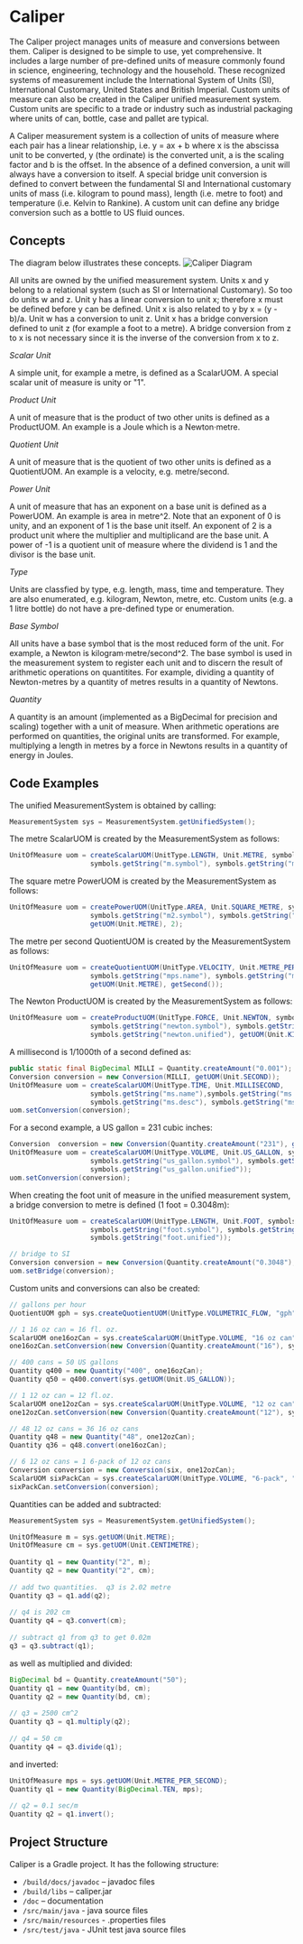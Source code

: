 # Caliper
The Caliper project manages units of measure and conversions between them.  Caliper is designed to be simple to use, yet comprehensive.  It includes a large number of pre-defined units of measure commonly found in science, engineering, technology and the household.  These recognized systems of measurement include the International System of Units (SI), International Customary, United States and British Imperial.  Custom units of measure can also be created in the Caliper unified measurement system.  Custom units are specific to a trade or industry such as industrial packaging where units of can, bottle, case and pallet are typical.  

A Caliper measurement system is a collection of units of measure where each pair has a linear relationship, i.e. y = ax + b where x is the abscissa unit to be converted, y (the ordinate) is the converted unit, a is the scaling factor and b is the offset.  In the absence of a defined conversion, a unit will always have a conversion to itself.  A special bridge unit conversion is defined to convert between the fundamental SI and International customary units of mass (i.e. kilogram to pound mass), length (i.e. metre to foot) and temperature (i.e. Kelvin to Rankine).  A custom unit can define any bridge conversion such as a bottle to US fluid ounces.
 
## Concepts

The diagram below illustrates these concepts.
![Caliper Diagram](https://github.com/point85/caliper/blob/master/doc/CaliperDiagram.png)
 
All units are owned by the unified measurement system. Units x and y belong to a relational system (such as SI or International Customary).  So too do units w and z.  Unit y has a linear conversion to unit x; therefore x must be defined before y can be defined.  Unit x is also related to y by x = (y - b)/a.  Unit w has a conversion to unit z.  Unit x has a bridge conversion defined to unit z (for example a foot to a metre).  A bridge conversion from z to x is not necessary since it is the inverse of the conversion from x to z.
 
*Scalar Unit* 

A simple unit, for example a metre, is defined as a ScalarUOM.  A special scalar unit of measure is unity or "1".  

*Product Unit*

A unit of measure that is the product of two other units is defined as a ProductUOM.  An example is a Joule which is a Newton·metre.  

*Quotient Unit*

A unit of measure that is the quotient of two other units is defined as a QuotientUOM. An example is a velocity, e.g. metre/second.  

*Power Unit*

A unit of measure that has an exponent on a base unit is defined as a PowerUOM. An example is area in metre^2. Note that an exponent of 0 is unity, and an exponent of 1 is the base unit itself. An exponent of 2 is a product unit where the multiplier and multiplicand are the base unit.  A power of -1 is a quotient unit of measure where the dividend is 1 and the divisor is the base unit.  

*Type*

Units are classfied by type, e.g. length, mass, time and temperature.  They are also enumerated, e.g. kilogram, Newton, metre, etc.  Custom units (e.g. a 1 litre bottle) do not have a pre-defined type or enumeration.

*Base Symbol*
 
All units have a base symbol that is the most reduced form of the unit.  For example, a Newton is kilogram·metre/second^2.  The base symbol is used in the measurement system to register each unit and to discern the result of arithmetic operations on quantitites.  For example, dividing a quantity of Newton-metres by a quantity of metres results in a quantity of Newtons. 

*Quantity*

A quantity is an amount (implemented as a BigDecimal for precision and scaling) together with a unit of measure.  When arithmetic operations are performed on quantities, the original units are transformed.  For example, multiplying a length in metres by a force in Newtons results in a quantity of energy in Joules.
 
## Code Examples
The unified MeasurementSystem is obtained by calling:
```java
MeasurementSystem sys = MeasurementSystem.getUnifiedSystem();
```

The metre ScalarUOM is created by the MeasurementSystem as follows:
```java
UnitOfMeasure uom = createScalarUOM(UnitType.LENGTH, Unit.METRE, symbols.getString("m.name"),
					symbols.getString("m.symbol"), symbols.getString("m.desc"), symbols.getString("m.unified"));
``` 

The square metre PowerUOM is created by the MeasurementSystem as follows: 
```java
UnitOfMeasure uom = createPowerUOM(UnitType.AREA, Unit.SQUARE_METRE, symbols.getString("m2.name"),
					symbols.getString("m2.symbol"), symbols.getString("m2.desc"), symbols.getString("m2.unified"),
					getUOM(Unit.METRE), 2);
```

The metre per second QuotientUOM is created by the MeasurementSystem as follows: 
```java
UnitOfMeasure uom = createQuotientUOM(UnitType.VELOCITY, Unit.METRE_PER_SECOND, 
					symbols.getString("mps.name"), symbols.getString("mps.symbol"), symbols.getString("mps.desc"), symbols.getString("mps.unified"), 
					getUOM(Unit.METRE), getSecond());
```

The Newton ProductUOM is created by the MeasurementSystem as follows: 
```java
UnitOfMeasure uom = createProductUOM(UnitType.FORCE, Unit.NEWTON, symbols.getString("newton.name"),
					symbols.getString("newton.symbol"), symbols.getString("newton.desc"),
					symbols.getString("newton.unified"), getUOM(Unit.KILOGRAM), getUOM(Unit.METRE_PER_SECOND_SQUARED));
```

A millisecond is 1/1000th of a second defined as:

```java
public static final BigDecimal MILLI = Quantity.createAmount("0.001");
Conversion conversion = new Conversion(MILLI, getUOM(Unit.SECOND));
UnitOfMeasure uom = createScalarUOM(UnitType.TIME, Unit.MILLISECOND,
 				    symbols.getString("ms.name"),symbols.getString("ms.symbol"), 
				    symbols.getString("ms.desc"), symbols.getString("ms.unified"));
uom.setConversion(conversion);
```

For a second example, a US gallon = 231 cubic inches:
```java			
Conversion	conversion = new Conversion(Quantity.createAmount("231"), getUOM(Unit.CUBIC_INCH));
UnitOfMeasure uom = createScalarUOM(UnitType.VOLUME, Unit.US_GALLON, symbols.getString("us_gallon.name"),
					symbols.getString("us_gallon.symbol"), symbols.getString("us_gallon.desc"),
					symbols.getString("us_gallon.unified"));
uom.setConversion(conversion);
```

When creating the foot unit of measure in the unified measurement system, a bridge conversion to metre is defined (1 foot = 0.3048m):
```java
UnitOfMeasure uom = createScalarUOM(UnitType.LENGTH, Unit.FOOT, symbols.getString("foot.name"),
					symbols.getString("foot.symbol"), symbols.getString("foot.desc"),
					symbols.getString("foot.unified"));

// bridge to SI
Conversion conversion = new Conversion(Quantity.createAmount("0.3048"), getUOM(Unit.METRE));
uom.setBridge(conversion);
```

Custom units and conversions can also be created:
```java
// gallons per hour
QuotientUOM gph = sys.createQuotientUOM(UnitType.VOLUMETRIC_FLOW, "gph", "gal/hr", "gallons per hour", sys.getUOM(Unit.US_GALLON), sys.getHour());

// 1 16 oz can = 16 fl. oz.
ScalarUOM one16ozCan = sys.createScalarUOM(UnitType.VOLUME, "16 oz can", "16ozCan", "16 oz can");
one16ozCan.setConversion(new Conversion(Quantity.createAmount("16"), sys.getUOM(Unit.US_FLUID_OUNCE)));

// 400 cans = 50 US gallons
Quantity q400 = new Quantity("400", one16ozCan);
Quantity q50 = q400.convert(sys.getUOM(Unit.US_GALLON));

// 1 12 oz can = 12 fl.oz.
ScalarUOM one12ozCan = sys.createScalarUOM(UnitType.VOLUME, "12 oz can", "12ozCan", "12 oz can");
one12ozCan.setConversion(new Conversion(Quantity.createAmount("12"), sys.getUOM(Unit.US_FLUID_OUNCE)));

// 48 12 oz cans = 36 16 oz cans
Quantity q48 = new Quantity("48", one12ozCan);
Quantity q36 = q48.convert(one16ozCan);

// 6 12 oz cans = 1 6-pack of 12 oz cans
Conversion conversion = new Conversion(six, one12ozCan);
ScalarUOM sixPackCan = sys.createScalarUOM(UnitType.VOLUME, "6-pack", "6PCan", "6-pack of 12 oz cans");
sixPackCan.setConversion(conversion);	
```

Quantities can be added and subtracted:
```java
MeasurementSystem sys = MeasurementSystem.getUnifiedSystem();

UnitOfMeasure m = sys.getUOM(Unit.METRE);
UnitOfMeasure cm = sys.getUOM(Unit.CENTIMETRE);
		
Quantity q1 = new Quantity("2", m);
Quantity q2 = new Quantity("2", cm);
		
// add two quantities.  q3 is 2.02 metre
Quantity q3 = q1.add(q2);
		
// q4 is 202 cm
Quantity q4 = q3.convert(cm);
		
// subtract q1 from q3 to get 0.02m
q3 = q3.subtract(q1);
```

as well as multiplied and divided:
```java
BigDecimal bd = Quantity.createAmount("50");
Quantity q1 = new Quantity(bd, cm);
Quantity q2 = new Quantity(bd, cm);
		
// q3 = 2500 cm^2
Quantity q3 = q1.multiply(q2);
		
// q4 = 50 cm
Quantity q4 = q3.divide(q1);
```

and inverted:
```java
UnitOfMeasure mps = sys.getUOM(Unit.METRE_PER_SECOND); 
Quantity q1 = new Quantity(BigDecimal.TEN, mps);
		
// q2 = 0.1 sec/m
Quantity q2 = q1.invert();
```

## Project Structure
Caliper is a Gradle project.  It has the following structure:
 * `/build/docs/javadoc` – javadoc files
 * `/build/libs` – caliper.jar 
 * `/doc` – documentation
 * `/src/main/java` - java source files
 * `/src/main/resources` - .properties files 
 * `/src/test/java` - JUnit test java source files  